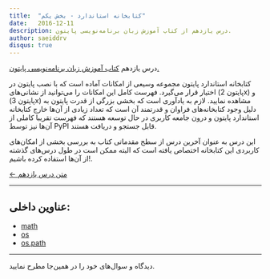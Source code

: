 ```yaml
---
title:  "کتابخانه استاندارد - بخش یکم"
date:   2016-12-11
description: درس یازدهم از کتاب آموزش زبان برنامه‌نویسی پایتون.
author: saeiddrv
disqus: true
---
```


درس یازدهم [کتاب آموزش زبان برنامه‌نویسی پایتون.](http://coderz.ir/python)


کتابخانه استاندارد پایتون مجموعه‌ وسیعی از امکانات آماده است که با نصب پایتون در اختیار قرار می‌گیرد. فهرست کامل این امکانات را می‌توانید از نشانی‌های (پایتون 2x) و (پایتون 3x) مشاهده نمایید. لازم به یادآوری است که بخشی بزرگی از قدرت پایتون به دلیل وجود کتابخانه‌های فراوان و قدرتمند آن است که تعداد زیادی از آن‌ها خارج کتابخانه استاندارد پایتون و درون جامعه کاربری در حال توسعه هستند که فهرست تقریبا کاملی از آن‌ها نیز توسط PyPI قابل جستجو و دریافت هستند.

این درس به عنوان آخرین درس از سطح مقدماتی کتاب به بررسی بخشی از امکان‌های کاربردی این کتابخانه اختصاص یافته است که البته ممکن است در طول درس‌های گذشته از آن‌ها استفاده کرده باشیم!.


[← متن درس یازدهم](http://python.coderz.ir/lessons/l11.html)

---
عناوین داخلی:
---
* [math](http://python.coderz.ir/lessons/l11.html#math)
* [os](http://python.coderz.ir/lessons/l11.html#os)
* [os.path](http://python.coderz.ir/lessons/l11.html#os-path)



---

دیدگاه و سوال‌های خود را در همین‌جا مطرح نمایید.
